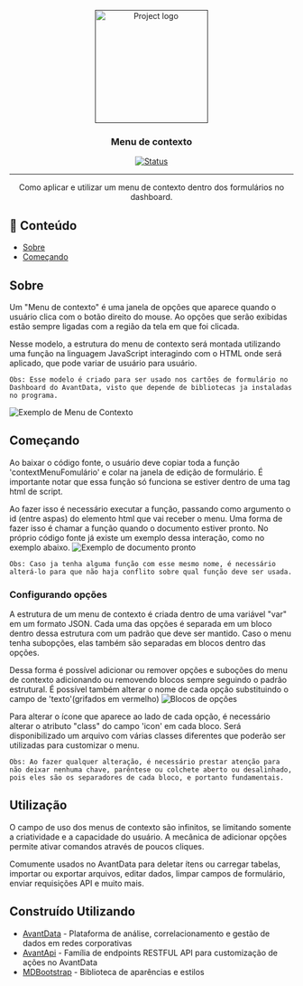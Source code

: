 <p align="center">
  <a href="" rel="noopener">
 <img width=200px height=200px src="https://i.imgur.com/6wj0hh6.jpg" alt="Project logo"></a>
</p>

<h3 align="center">Menu de contexto</h3>

<div align="center">

[![Status](https://img.shields.io/badge/status-active-success.svg)]()

</div>

---

<p align="center"> Como aplicar e utilizar um menu de contexto dentro dos formulários no dashboard.
    <br> 
</p>

## 📝 Conteúdo

- [Sobre](#about)
- [Começando](#getting_started)
<!-- - [Deployment](#deployment)
- [Usage](#usage)
- [Built Using](#built_using)
- [TODO](../TODO.md)
- [Contributing](../CONTRIBUTING.md)
- [Authors](#authors)
- [Acknowledgments](#acknowledgement) -->

##  Sobre <a name = "about"></a>

Um "Menu de contexto" é uma janela de opções que aparece quando o usuário clica com o botão direito do mouse. Ao opções que serão exibidas estão sempre ligadas com a região da tela em que foi clicada.

Nesse modelo, a estrutura do menu de contexto será montada utilizando uma função na linguagem JavaScript interagindo com o HTML onde será aplicado, que pode variar de usuário para usuário. 
```
Obs: Esse modelo é criado para ser usado nos cartões de formulário no Dashboard do AvantData, visto que depende de bibliotecas ja instaladas no programa.
```

![Exemplo de Menu de Contexto](https://i.imgur.com/gKq9buh.png)

## Começando <a name = "getting_started"></a>

Ao baixar o código fonte, o usuário deve copiar toda a função 'contextMenuFomulário' e colar na janela de edição de formulário. É importante notar que essa função só funciona se estiver dentro de uma tag html de script.

Ao fazer isso é necessário executar a função, passando como argumento o id (entre aspas) do elemento  html que vai receber o menu. Uma forma de fazer isso é chamar a função quando o documento estiver pronto. No próprio código fonte já existe um exemplo dessa interação, como no exemplo abaixo.
![Exemplo de documento pronto](https://i.imgur.com/rPDu6Zp.png)


```
Obs: Caso ja tenha alguma função com esse mesmo nome, é necessário alterá-lo para que não haja conflito sobre qual função deve ser usada.
```



### Configurando opções

A estrutura de um menu de contexto é criada dentro de uma variável "var" em um formato JSON. Cada uma das opções é separada em um bloco dentro dessa estrutura com um padrão que deve ser mantido. Caso o menu tenha subopções, elas também são separadas em blocos dentro das opções.

Dessa forma é possível adicionar ou remover opções e suboções do menu de contexto adicionando ou removendo blocos sempre seguindo o padrão estrutural. É possível também alterar o nome de cada opção substituindo o campo de 'texto'(grifados em vermelho)
![Blocos de opções](https://i.imgur.com/srvjU9H.png)

Para alterar o ícone que aparece ao lado de cada opção, é necessário alterar o atributo "class" do campo 'icon' em cada bloco. Será disponibilizado um arquivo com várias classes diferentes que poderão ser utilizadas para customizar o menu.
```
Obs: Ao fazer qualquer alteração, é necessário prestar atenção para não deixar nenhuma chave, parêntese ou colchete aberto ou desalinhado, pois eles são os separadores de cada bloco, e portanto fundamentais.
```

<!-- ### Configurando



##  Running the tests <a name = "tests"></a>

Explain how to run the automated tests for this system.

### Break down into end to end tests

Explain what these tests test and why

```
Give an example
```

### And coding style tests

Explain what these tests test and why

```
Give an example
``` -->

##  Utilização <a name="usage"></a>

O campo de uso dos menus de contexto são infinitos, se limitando somente a criatividade e a capacidade do usuário. A mecânica de adicionar opções permite ativar comandos através de poucos cliques.

Comumente usados no AvantData para deletar ítens ou carregar tabelas, importar ou exportar  arquivos, editar dados, limpar campos de formulário, enviar requisições API e muito mais. 

<!-- ##  Deployment <a name = "deployment"></a>

Add additional notes about how to deploy this on a live system. -->

##  Construído Utilizando <a name = "built_using"></a>

- [AvantData](https://www.avantdata.com.br/) - Plataforma de análise, correlacionamento e gestão de dados em redes corporativas
- [AvantApi](https://avantapi.avantsec.com.br/) - Família de endpoints RESTFUL API para customização de ações no AvantData
- [MDBootstrap](https://mdbootstrap.com/) - Biblioteca de aparências e estilos 

